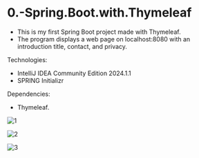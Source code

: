 # 0.-Spring.Boot.with.Thymeleaf

- This is my first Spring Boot project made with Thymeleaf.
- The program displays a web page on localhost:8080 with an introduction title, contact, and privacy.

Technologies:
- IntelliJ IDEA Community Edition 2024.1.1
- SPRING Initializr

Dependencies:

- Thymeleaf.
  

![1](https://github.com/user-attachments/assets/c87ee36d-8622-41ac-9de2-163d3eb83e55)

![2](https://github.com/user-attachments/assets/04931dcc-f551-486a-bfa6-b871c0049178)

![3](https://github.com/user-attachments/assets/8d2813c8-7e06-4a8f-aa03-515942a7343f)
